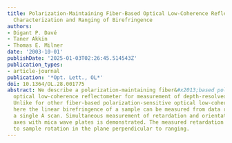 ```yaml
---
title: Polarization-Maintaining Fiber-Based Optical Low-Coherence Reflectometer for
  Characterization and Ranging of Birefringence
authors:
- Digant P. Davé
- Taner Akkin
- Thomas E. Milner
date: '2003-10-01'
publishDate: '2025-01-03T02:26:45.514543Z'
publication_types:
- article-journal
publication: '*Opt. Lett., OL*'
doi: 10.1364/OL.28.001775
abstract: We describe a polarization-maintaining fiber&#x2013;based polarization-sensitive
  optical low-coherence reflectometer for measurement of depth-resolved birefringence.
  Unlike for other fiber-based polarization-sensitive optical low-coherence reflectometers,
  here the linear birefringence of a sample can be measured from data recorded in
  a single A scan. Simultaneous measurement of retardation and orientation of birefringent
  axes with mica wave plates is demonstrated. The measured retardation is insensitive
  to sample rotation in the plane perpendicular to ranging.
---
```

